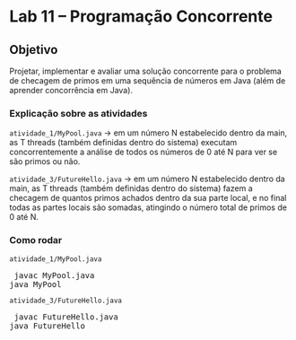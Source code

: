 # Lab 11 – Programação Concorrente

## Objetivo 
Projetar, implementar e avaliar uma solução concorrente para o problema de checagem de primos em uma sequência de números em Java (além de aprender concorrência em Java).

### Explicação sobre as atividades
`atividade_1/MyPool.java` -> em um número N estabelecido dentro da main, as T threads (também definidas dentro do sistema) executam concorrentemente a análise de todos os números de 0 até N para ver se são primos ou não.

`atividade_3/FutureHello.java` ->  em um número N estabelecido dentro da main, as T threads (também definidas dentro do sistema) fazem a checagem de quantos primos achados dentro da sua parte local, e no final todas as partes locais são somadas, atingindo o número total de primos de 0 até N.
### Como rodar 
`atividade_1/MyPool.java`
<pre> javac MyPool.java  
java MyPool</pre>

`atividade_3/FutureHello.java`
<pre> javac FutureHello.java  
java FutureHello</pre>
